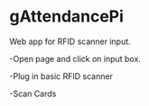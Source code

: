 # gAttendancePi
Web app for RFID scanner input.

-Open page and click on input box.

-Plug in basic RFID scanner

-Scan Cards
